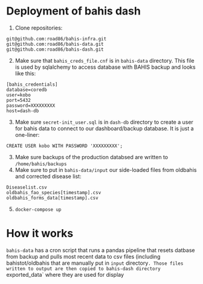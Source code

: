 # Deployment of bahis dash

1. Clone repositories:
```
git@github.com:road86/bahis-infra.git
git@github.com:road86/bahis-data.git
git@github.com:road86/bahis-dash.git
```
2. Make sure that `bahis_creds_file.cnf` is in `bahis-data` directory. This file is used by sqlalchemy to access database with BAHIS backup and looks like this:
```
[bahis_credentials]
database=coredb
user=kobo
port=5432
password=XXXXXXXXX
host=dash-db
```
3. Make sure `secret-init_user.sql` is in `dash-db` directory to create a user for bahis data to connect to our dashboard/backup database. It is just a one-liner:
```
CREATE USER kobo WITH PASSWORD 'XXXXXXXXX';
```
3. Make sure backups of the production databsed are written to `/home/bahis/backups` 
4. Make sure to put in `bahis-data/input` our side-loaded files from oldbahis and corrected disease list:
```
Diseaselist.csv
oldbahis_fao_species[timestamp].csv
oldbahis_forms_data[timestamp].csv
```

5. `docker-compose up`

# How it works
`bahis-data` has a cron script that runs a pandas pipeline that resets datbase from backup and pulls most recent data to csv files (including bahistot/oldbahis that are manually put in `input` directory`. Those files written to output are then copied to bahis-dash directory `exported_data` where they are used for display
